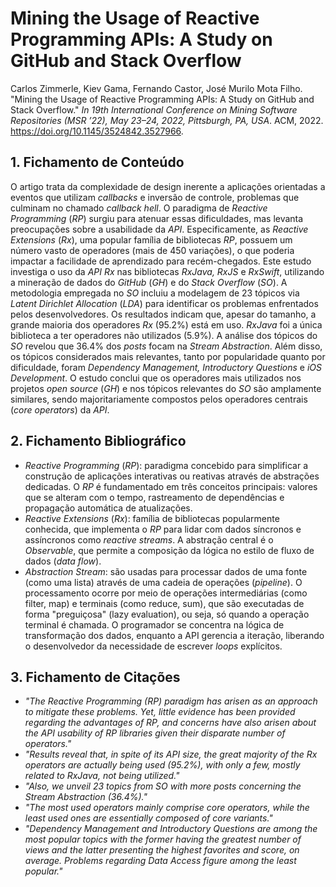 # Mining the Usage of Reactive Programming APIs: A Study on GitHub and Stack Overflow
Carlos Zimmerle, Kiev Gama, Fernando Castor, José Murilo Mota Filho. "Mining the Usage of Reactive Programming APIs: A Study on GitHub and Stack Overflow." *In 19th International Conference on Mining Software Repositories (MSR ’22), May 23–24, 2022, Pittsburgh, PA, USA*. ACM, 2022. https://doi.org/10.1145/3524842.3527966.

## 1. Fichamento de Conteúdo

O artigo trata da complexidade de design inerente a aplicações orientadas a eventos que utilizam *callbacks* e inversão de controle, problemas que culminam no chamado *callback hell*. O paradigma de *Reactive Programming* (*RP*) surgiu para atenuar essas dificuldades, mas levanta preocupações sobre a usabilidade da *API*. Especificamente, as *Reactive Extensions* (*Rx*), uma popular família de bibliotecas *RP*, possuem um número vasto de operadores (mais de 450 variações), o que poderia impactar a facilidade de aprendizado para recém-chegados. Este estudo investiga o uso da *API Rx* nas bibliotecas *RxJava, RxJS* e *RxSwift*, utilizando a mineração de dados do *GitHub* (*GH*) e do *Stack Overflow* (*SO*). A metodologia empregada no *SO* incluiu a modelagem de 23 tópicos via *Latent Dirichlet Allocation* (*LDA*) para identificar os problemas enfrentados pelos desenvolvedores. Os resultados indicam que, apesar do tamanho, a grande maioria dos operadores *Rx* (95.2%) está em uso. *RxJava* foi a única biblioteca a ter operadores não utilizados (5.9%). A análise dos tópicos do *SO* revelou que 36.4% dos *posts* focam na *Stream Abstraction*. Além disso, os tópicos considerados mais relevantes, tanto por popularidade quanto por dificuldade, foram *Dependency Management, Introductory Questions* e *iOS Development*. O estudo conclui que os operadores mais utilizados nos projetos *open source* (*GH*) e nos tópicos relevantes do *SO* são amplamente similares, sendo majoritariamente compostos pelos operadores centrais (*core operators*) da *API*.

## 2. Fichamento Bibliográfico

*   *Reactive Programming* (*RP*): paradigma concebido para simplificar a construção de aplicações interativas ou reativas através de abstrações dedicadas. O *RP* é fundamentado em três conceitos principais: valores que se alteram com o tempo, rastreamento de dependências e propagação automática de atualizações.
*   *Reactive Extensions* (*Rx*): família de bibliotecas popularmente conhecida, que implementa o *RP* para lidar com dados síncronos e assíncronos como *reactive streams*. A abstração central é o *Observable*, que permite a composição da lógica no estilo de fluxo de dados (*data flow*).
*  *Abstraction Stream*: são usadas para processar dados de uma fonte (como uma lista) através de uma cadeia de operações (*pipeline*). O processamento ocorre por meio de operações intermediárias (como filter, map) e terminais (como reduce, sum), que são executadas de forma "preguiçosa" (lazy evaluation), ou seja, só quando a operação terminal é chamada. 
O programador se concentra na lógica de transformação dos dados, enquanto a API gerencia a iteração, liberando o desenvolvedor da necessidade de escrever *loops* explícitos. 

## 3. Fichamento de Citações

*   *"The *Reactive Programming* (*RP*) paradigm has arisen as an approach to mitigate these problems. Yet, little evidence has been provided regarding the advantages of *RP*, and concerns have also arisen about the *API* usability of *RP* libraries given their disparate number of operators."*
*   *"Results reveal that, in spite of its *API* size, the great majority of the *Rx* operators are actually being used (95.2%), with only a few, mostly related to *RxJava*, not being utilized."*
*   *"Also, we unveil 23 topics from *SO* with more posts concerning the *Stream Abstraction* (36.4%)."*
*   *"*The most used operators mainly comprise core operators, while the least used ones are essentially composed of core variants*."*
*   *"*Dependency Management* and *Introductory Questions* are among the most popular topics with the former having the greatest number of *views* and the latter presenting the highest *favorites* and *score*, on average. Problems regarding *Data Access* figure among the least popular."*